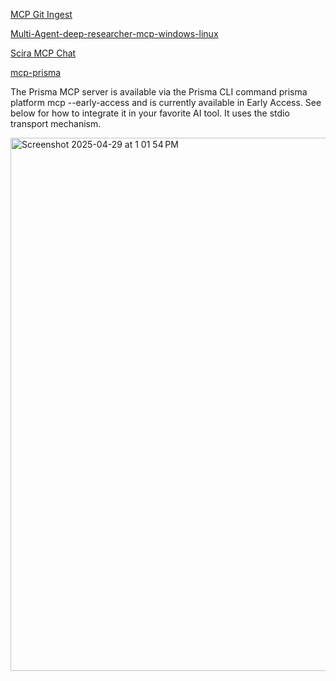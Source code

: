 [MCP Git Ingest](https://github.com/adhikasp/mcp-git-ingest/tree/master)

[Multi-Agent-deep-researcher-mcp-windows-linux](https://github.com/patchy631/ai-engineering-hub/tree/main/Multi-Agent-deep-researcher-mcp-windows-linux/mcp-linux)

[Scira MCP Chat](https://github.com/zaidmukaddam/scira-mcp-chat/tree/desktop)

[mcp-prisma](https://www.prisma.io/docs/postgres/mcp-server)

The Prisma MCP server is available via the Prisma CLI command prisma platform mcp --early-access and is currently available in Early Access. See below for how to integrate it in your favorite AI tool. It uses the stdio transport mechanism.

<img width="853" alt="Screenshot 2025-04-29 at 1 01 54 PM" src="https://github.com/user-attachments/assets/4707f02f-3f14-4cac-990f-d087df19874f" />
